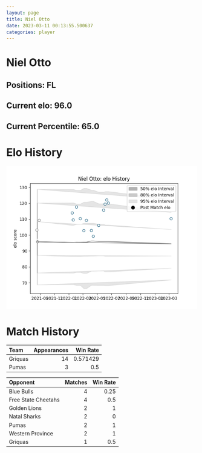 ```yaml
---  
layout: page  
title: Niel Otto  
date: 2023-03-11 00:13:55.500637  
categories: player  
---
```

# Niel Otto

## Positions: FL

## Current elo: 96.0

## Current Percentile: 65.0

# Elo History


![elo history](history_NielOtto.png)
# Match History


| Team    |   Appearances |   Win Rate |
|:--------|--------------:|-----------:|
| Griquas |            14 |   0.571429 |
| Pumas   |             3 |   0.5      |

| Opponent            |   Matches |   Win Rate |
|:--------------------|----------:|-----------:|
| Blue Bulls          |         4 |       0.25 |
| Free State Cheetahs |         4 |       0.5  |
| Golden Lions        |         2 |       1    |
| Natal Sharks        |         2 |       0    |
| Pumas               |         2 |       1    |
| Western Province    |         2 |       1    |
| Griquas             |         1 |       0.5  |